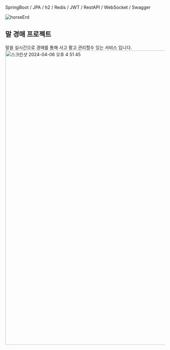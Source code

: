 SpringBoot / JPA / h2 / Redis / JWT / RestAPI / WebSocket / Swagger 

![horseErd](https://github.com/Kim-Dayeong/HorseAuction/assets/114847045/15dec346-cfc1-4acc-80f1-3cc3c3f4f7f6)

<h2>말 경매 프로젝트</h2>
말을 실시간으로 경매를 통해 사고 팔고 관리할수 있는 서비스 입니다.



<img width="930" alt="스크린샷 2024-04-06 오후 4 51 45" src="https://github.com/Kim-Dayeong/HorseAuction/assets/114847045/e2844dee-a997-4638-bd66-84c8b7feaee7">


